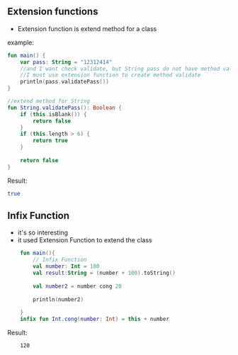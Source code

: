 ## Extension functions

- Extension function is extend method for a class

example:
```kotlin
fun main() {
    var pass: String = "12312414"
    //and I want check validate, but String pass do not have method validate
    //I must use extension function to create method validate
    println(pass.validatePass())
}

//extend method for String
fun String.validatePass(): Boolean {
    if (this.isBlank()) {
        return false
    }
    if (this.length > 6) {
        return true
    }
    
    return false
}

```

Result:
```bash
true
```

## Infix Function
- it's so interesting
- it used Extension Function to extend the class
```kotlin
    fun main(){
        // Infix Function
        val number: Int = 100
        val result:String = (number + 100).toString()
    
        val number2 = number cong 20
    
        println(number2)
        
    }
    infix fun Int.cong(number: Int) = this + number
```
Result:
```bash
    120
```